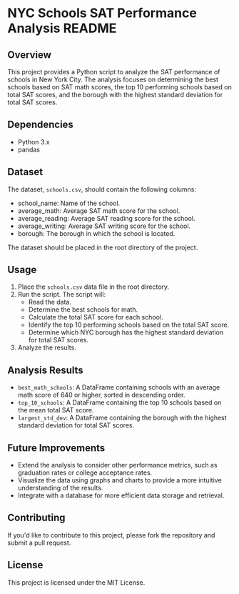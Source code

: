 # NYC Schools SAT Performance Analysis README

## Overview
This project provides a Python script to analyze the SAT performance of schools in New York City. The analysis focuses on determining the best schools based on SAT math scores, the top 10 performing schools based on total SAT scores, and the borough with the highest standard deviation for total SAT scores.

## Dependencies
- Python 3.x
- pandas

## Dataset
The dataset, `schools.csv`, should contain the following columns:
- school_name: Name of the school.
- average_math: Average SAT math score for the school.
- average_reading: Average SAT reading score for the school.
- average_writing: Average SAT writing score for the school.
- borough: The borough in which the school is located.

The dataset should be placed in the root directory of the project.

## Usage

1. Place the `schools.csv` data file in the root directory.
2. Run the script. The script will:
   - Read the data.
   - Determine the best schools for math.
   - Calculate the total SAT score for each school.
   - Identify the top 10 performing schools based on the total SAT score.
   - Determine which NYC borough has the highest standard deviation for total SAT scores.
3. Analyze the results.

## Analysis Results

- `best_math_schools`: A DataFrame containing schools with an average math score of 640 or higher, sorted in descending order.
- `top_10_schools`: A DataFrame containing the top 10 schools based on the mean total SAT score.
- `largest_std_dev`: A DataFrame containing the borough with the highest standard deviation for total SAT scores.

## Future Improvements

- Extend the analysis to consider other performance metrics, such as graduation rates or college acceptance rates.
- Visualize the data using graphs and charts to provide a more intuitive understanding of the results.
- Integrate with a database for more efficient data storage and retrieval.

## Contributing

If you'd like to contribute to this project, please fork the repository and submit a pull request.

## License

This project is licensed under the MIT License.
